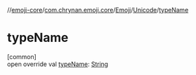 //[emoji-core](../../../../index.md)/[com.chrynan.emoji.core](../../index.md)/[Emoji](../index.md)/[Unicode](index.md)/[typeName](type-name.md)

# typeName

[common]\
open override val [typeName](type-name.md): [String](https://kotlinlang.org/api/latest/jvm/stdlib/kotlin/-string/index.html)
